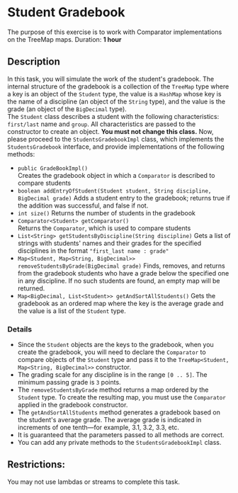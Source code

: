 # Student Gradebook

The purpose of this exercise is to work with Comparator implementations on the TreeMap maps.
Duration: **1 hour**


## Description

In this task, you will simulate the work of the student's gradebook. The internal structure of the gradebook is a collection of the `TreeMap` type where a key is an object of the `Student` type, the value is a `HashMap` whose key is the name of a discipline (an object of the `String` type), and the value is the grade (an object of the `BigDecimal` type).  
The `Student` class describes a student with the following characteristics: `first/last` name and `group`. All characteristics are passed to the constructor to create an object. 
**You must not change this class.** 
Now, please proceed to the `StudentsGradebookImpl` class, which implements the `StudentsGradebook` interface, and provide implementations of the following methods:
* `public GradeBookImpl()`  
   Creates the gradebook object in which a `Comparator` is described to compare students
* `boolean addEntryOfStudent(Student student, String discipline, BigDecimal grade)`
   Adds a student entry to the gradebook; returns true if the addition was successful, and false if not.
* `int size()` 
   Returns the number of students in the gradebook
* `Comparator<Student> getComparator()`  
   Returns the `Comparator`, which is used to compare students
* `List<String> getStudentsByDiscipline(String discipline)`
   Gets a list of strings with students' names and their grades for the specified disciplines in the format `"first_last name : grade"`
* `Map<Student, Map<String, BigDecimal>> removeStudentsByGrade(BigDecimal grade)`
   Finds, removes, and returns from the gradebook students who have a grade below the specified one in any discipline. If no such students are found, an empty map will be returned.
* `Map<BigDecimal, List<Student>> getAndSortAllStudents()`
   Gets the gradebook as an ordered map where the key is the average grade and the value is a list of the `Student` type.

### Details

* Since the `Student` objects are the keys to the gradebook, when you create the gradebook, you will need to declare the `Comparator` to compare objects of the `Student` type and pass it to the `TreeMap<Student, Map<String, BigDecimal>>` constructor.
* The grading scale for any discipline is in the range `[0 .. 5]`.  The minimum passing grade is `3` points.
* The `removeStudentsByGrade` method returns a map ordered by the `Student` type. To create the resulting map, you must use the `Comparator` applied in the gradebook constructor.
* The `getAndSortAllStudents` method generates a gradebook based on the student's average grade. The average grade is indicated in increments of one tenth—for example, 3.1, 3.2, 3.3, etc.
* It is guaranteed that the parameters passed to all methods are correct.
* You can add any private methods to the `StudentsGradebookImpl` class.
  

## Restrictions: 

You may not use lambdas or streams to complete this task.  
